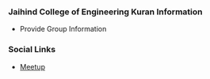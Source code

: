 ### Jaihind College of Engineering Kuran Information
* Provide Group Information

### Social Links
* [Meetup](#)


